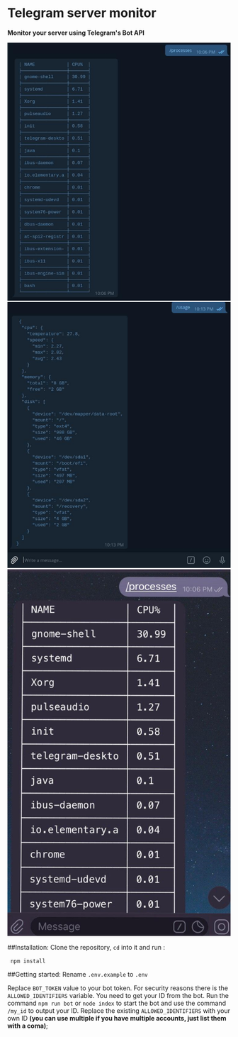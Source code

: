 # **Telegram server monitor**

**Monitor your server using Telegram's Bot API**

![Telegram chat](static/images/1.jpg)![Telegram chat](static/images/2.jpg)![Telegram chat](static/images/3.jpg)

##Installation:
Clone the repository, ```cd``` into it and run :
```shell script
 npm install
```

##Getting started:
Rename ```.env.example``` to ```.env```

Replace ```BOT_TOKEN``` value to your bot token. For security reasons there is the ```ALLOWED_IDENTIFIERS``` 
variable. You need to get your ID from the bot. Run the command ```npm run bot``` or ```node index``` to start the bot
and use the command ``/my_id``  to output your ID. Replace the existing 
```ALLOWED_IDENTIFIERS``` with your own ID **(you can use multiple if you have multiple accounts, just list them with a coma)**;
